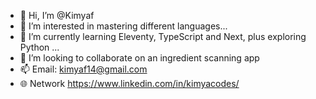 - 👋 Hi, I’m @Kimyaf
- 👀 I’m interested in mastering different languages...
- 🌱 I’m currently learning Eleventy, TypeScript and Next, plus exploring Python ...
- 💞️ I’m looking to collaborate on an ingredient scanning app 
- 📫 Email: <a> kimyaf14@gmail.com </a>
- :globe_with_meridians: Network <a> https://www.linkedin.com/in/kimyacodes/ </a>

<!---
Kimyaf/Kimyaf is a ✨ special ✨ repository because its `README.md` (this file) appears on your GitHub profile.
You can click the Preview link to take a look at your changes.
--->

